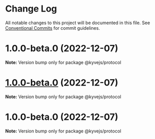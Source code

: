 # Change Log

All notable changes to this project will be documented in this file.
See [Conventional Commits](https://conventionalcommits.org) for commit guidelines.

# 1.0.0-beta.0 (2022-12-07)

**Note:** Version bump only for package @kyvejs/protocol

# [1.0.0-beta.0](https://github.com/KYVENetwork/kyvejs/compare/@kyvejs/protocol@1.0.0-beta.0...@kyvejs/protocol@1.0.0-beta.0) (2022-12-07)

**Note:** Version bump only for package @kyvejs/protocol

# 1.0.0-beta.0 (2022-12-07)

**Note:** Version bump only for package @kyvejs/protocol
